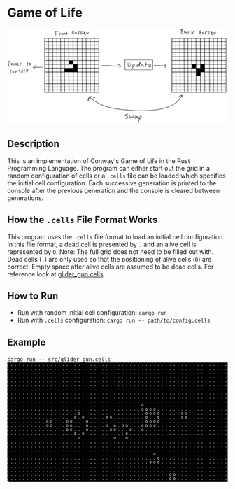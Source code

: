 # Game of Life

![](https://github.com/Broyojo/game_of_life/blob/master/diagram.png)

## Description
This is an implementation of Conway's Game of Life in the Rust Programming Language. The program can either start out the grid in a random configuration of cells or a `.cells` file can be loaded which specifies the initial cell configuration. Each successive generation is printed to the console after the previous generation and the console is cleared between generations.

## How the `.cells` File Format Works
This program uses the `.cells` file format to load an initial cell configuration. In this file format, a dead cell is presented by `.` and an alive cell is represented by `O`. Note: The full grid does not need to be filled out with. Dead cells (`.`) are only used so that the positioning of alive cells (`O`) are correct. Empty space after alive cells are assumed to be dead cells. For reference look at [glider_gun.cells](https://github.com/Broyojo/game_of_life/blob/master/src/glider_gun.cells).

## How to Run

- Run with random initial cell configuration: `cargo run`
- Run with `.cells` configuration: `cargo run -- path/to/config.cells`

## Example

`cargo run -- src/glider_gun.cells`
![](https://github.com/Broyojo/game_of_life/blob/master/example_output.png)
